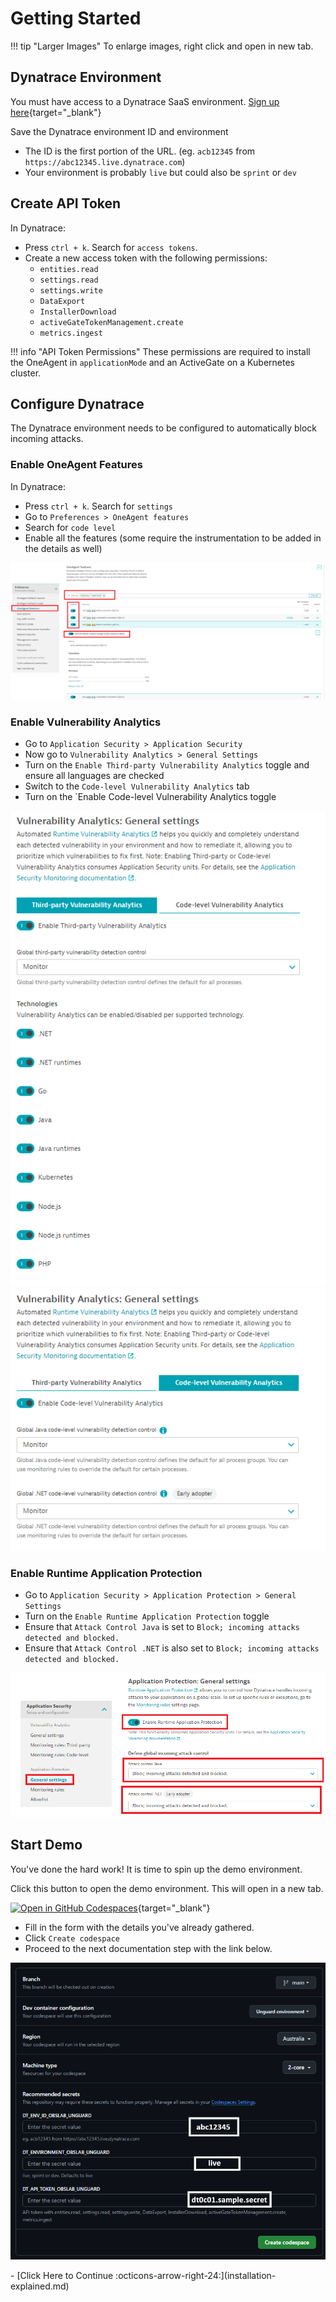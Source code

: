 # Getting Started

!!! tip "Larger Images"
    To enlarge images, right click and open in new tab.

## Dynatrace Environment

You must have access to a Dynatrace SaaS environment. [Sign up here](https://dt-url.net/trial){target="_blank"}

Save the Dynatrace environment ID and environment

* The ID is the first portion of the URL. (eg. `acb12345` from `https://abc12345.live.dynatrace.com`)
* Your environment is probably `live` but could also be `sprint` or `dev`

## Create API Token

In Dynatrace:

* Press `ctrl + k`. Search for `access tokens`.
* Create a new access token with the following permissions:
    * `entities.read`
    * `settings.read`
    * `settings.write`
    * `DataExport`
    * `InstallerDownload`
    * `activeGateTokenManagement.create`
    * `metrics.ingest`

!!! info "API Token Permissions"
    These permissions are required to install the OneAgent in `applicationMode` and an ActiveGate on a Kubernetes cluster.

## Configure Dynatrace

The Dynatrace environment needs to be configured to automatically block incoming attacks.

### Enable OneAgent Features

In Dynatrace:

* Press `ctrl + k`. Search for `settings`
* Go to `Preferences > OneAgent features`
* Search for `code level`
* Enable all the features (some require the instrumentation to be added in the details as well)

![dynatrace settings 1](images/dt-settings-1.png)

### Enable Vulnerability Analytics

* Go to `Application Security > Application Security`
* Now go to `Vulnerability Analytics > General Settings`
* Turn on the `Enable Third-party Vulnerability Analytics` toggle and ensure all languages are checked
* Switch to the `Code-level Vulnerability Analytics` tab
* Turn on the `Enable Code-level Vulnerability Analytics toggle

![vulnerability screen 1](images/dt-vulnerability-analytics-1.png)
![vulnerability screen 1](images/dt-vulnerability-analytics-2.png)

### Enable Runtime Application Protection

* Go to `Application Security > Application Protection > General Settings`
* Turn on the `Enable Runtime Application Protection` toggle
* Ensure that `Attack Control Java` is set to `Block; incoming attacks detected and blocked.`
* Ensure that `Attack Control .NET` is also set to `Block; incoming attacks detected and blocked.`

![runtime application protection](images/dt-runtime-protection-1.png)

## Start Demo

You've done the hard work! It is time to spin up the demo environment.

Click this button to open the demo environment. This will open in a new tab.

[![Open in GitHub Codespaces](https://github.com/codespaces/badge.svg)](https://codespaces.new/dynatrace/obslab-unguard){target="_blank"}

* Fill in the form with the details you've already gathered.
* Click `Create codespace`
* Proceed to the next documentation step with the link below.

![codespace form](images/codespace-form.png)


<div class="grid cards" markdown>
- [Click Here to Continue :octicons-arrow-right-24:](installation-explained.md)
</div>